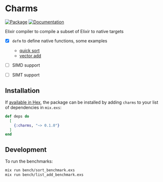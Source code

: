 # Charms
[![Package](https://img.shields.io/badge/-Package-important)](https://hex.pm/packages/charms) [![Documentation](https://img.shields.io/badge/-Documentation-blueviolet)](https://hexdocs.pm/charms)

Elixir compiler to compile a subset of Elixir to native targets

- [x] `defm` to define native functions, some examples
  - [quick sort](/bench/enif_quick_sort.ex)
  - [vector add](/bench/vec_add_int_list.ex)

- [ ] SIMD support

- [ ] SIMT support

## Installation

If [available in Hex](https://hex.pm/docs/publish), the package can be installed
by adding `charms` to your list of dependencies in `mix.exs`:

```elixir
def deps do
  [
    {:charms, "~> 0.1.0"}
  ]
end
```

## Development

To run the benchmarks:
```sh
mix run bench/sort_benchmark.exs
mix run bench/list_add_benchmark.exs
```
